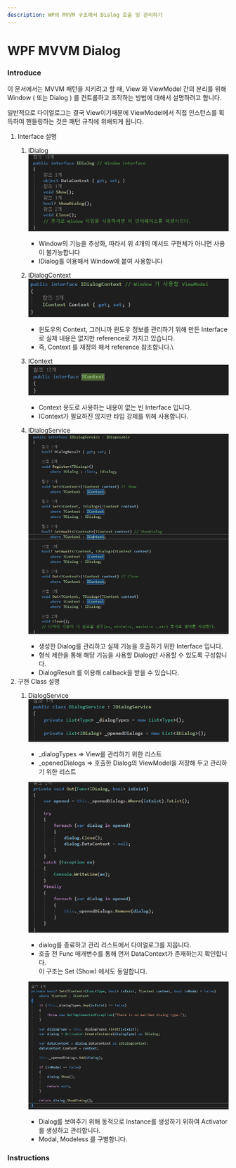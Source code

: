 ```yaml
---
description: WP의 MVVM 구조에서 Dialog 호출 및 관리하기
---
```


# WPF MVVM Dialog

### Introduce

이 문서에서는 MVVM 패턴을 지키려고 할 때, View 와 ViewModel 간의 분리를 위해 Window ( 또는 Dialog ) 를 컨트롤하고 조작하는 방법에 대해서 설명하려고 합니다.

일반적으로 다이얼로그는 결국 View이기때문에 ViewModel에서 직접 인스턴스를 획득하여 핸들링하는 것은 패턴 규칙에 위배되게 됩니다.



1. Interface 설명
   1. IDialog\
      ![](../.gitbook/assets/image-20220524-001622.png)
      * Window의 기능을 추상화, 따라서 위 4개의 메서드 구현체가 아니면 사용이 불가능합니다
      * IDialog를 이용해서 Window에 붙여 사용합니다
   2. IDialogContext\
      ![](<../.gitbook/assets/image (37).png>)
      * 윈도우의 Context, 그러니까 윈도우 정보를 관리하기 위해 만든 Interface로 실제 내용은 없지만 reference로 가지고 있습니다.
      * 즉, Context 를 재정의 해서 reference 참조합니다.\

   3. IContext\
      ![](<../.gitbook/assets/image (34).png>)
      * Context 용도로 사용하는 내용이 없는 빈 Interface 입니다.
      * IContext가 필요하진 않지만 타입 강제를 위해 사용합니다.
   4. IDialogService\
      ![](<../.gitbook/assets/image (39).png>)
      * 생성한 Dialog를 관리하고 실제 기능을 호출하기 위한 Interface 입니다.
      * 형식 제한을 통해 해당 기능을 사용할 Dialog만 사용할 수 있도록 구성합니다.
      * DialogResult 를 이용해 callback을 받을 수 있습니다.
2. 구현 Class 설명
   1.  DialogService\
       ![](<../.gitbook/assets/image (40).png>)

       * \_dialogTypes => View를 관리하기 위한 리스트
       * \_openedDialogs => 호출한 Dialog의 ViewModel을 저장해 두고 관리하기 위한 리스트

       ![](<../.gitbook/assets/image (38).png>)

       * dialog를 종료하고 관리 리스트에서 다이얼로그를 지웁니다.
       * 호출 전 Func 매개변수를 통해 먼저 DataContext가 존재하는지 확인합니다.\
         이 구조는 Set (Show) 에서도 동일합니다.

       ![](<../.gitbook/assets/image (35).png>)

       * Dialog를 보여주기 위해 동적으로 Instance를 생성하기 위하여 Activator를 생성하고 관리합니다.
       * Modal, Modeless 를 구별합니다.

### Instructions

